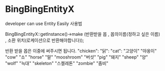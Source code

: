 # BingBingEntityX
developer can use Entity Easily
사용법 

BingBingEntityX::getInstance()->make (반환받을 몹 ,  몹의이름(정하고 싶은 이름) ,  소환 위치(로케이션으로 반환해야합니다));

반환 받을 몹은 이중에 써주시면 됩니다.
"chicken":
"닭":
"cat":
"고양이"
"야옹이"
"cow"
"소"
"horse"
"말"
"mooshroom"
 "버섯"
 "pig"
"돼지"
"sheep"
 "양"
"wolf"
"늑대"
"skeleton"
"스켈레톤"
"zombie"
 "좀비"
